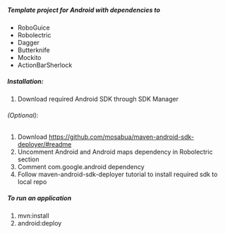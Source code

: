 ##### Template project for Android with dependencies to
* RoboGuice
* Robolectric
* Dagger
* Butterknife
* Mockito
* ActionBarSherlock

##### Installation: 
1. Download required Android SDK through SDK Manager
 
###### (Optional):
1. Download https://github.com/mosabua/maven-android-sdk-deployer/#readme
2. Uncomment Android and Android maps dependency in Robolectric section
3. Comment com.google.android dependency
4. Follow maven-android-sdk-deployer tutorial to install required sdk to local repo

##### To run an application
1. mvn:install
2. android:deploy



